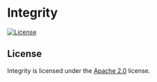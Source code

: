 # Integrity

[![License](https://img.shields.io/github/license/LXGaming/Integrity?label=License&cacheSeconds=86400)](https://github.com/LXGaming/Integrity/blob/master/LICENSE)

## License
Integrity is licensed under the [Apache 2.0](https://github.com/LXGaming/Integrity/blob/master/LICENSE) license.